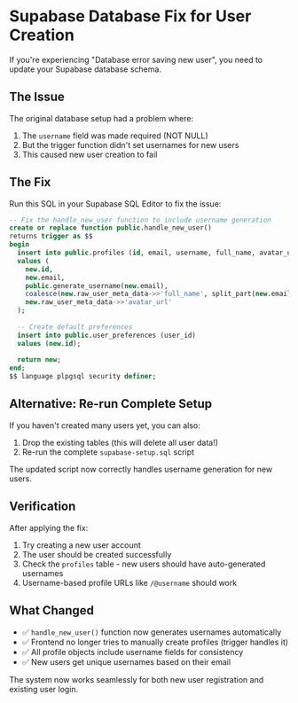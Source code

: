 # Supabase Database Fix for User Creation

If you're experiencing "Database error saving new user", you need to update your Supabase database schema.

## The Issue

The original database setup had a problem where:
1. The `username` field was made required (NOT NULL)
2. But the trigger function didn't set usernames for new users
3. This caused new user creation to fail

## The Fix

Run this SQL in your Supabase SQL Editor to fix the issue:

```sql
-- Fix the handle_new_user function to include username generation
create or replace function public.handle_new_user()
returns trigger as $$
begin
  insert into public.profiles (id, email, username, full_name, avatar_url)
  values (
    new.id,
    new.email,
    public.generate_username(new.email),
    coalesce(new.raw_user_meta_data->>'full_name', split_part(new.email, '@', 1)),
    new.raw_user_meta_data->>'avatar_url'
  );
  
  -- Create default preferences
  insert into public.user_preferences (user_id)
  values (new.id);
  
  return new;
end;
$$ language plpgsql security definer;
```

## Alternative: Re-run Complete Setup

If you haven't created many users yet, you can also:

1. Drop the existing tables (this will delete all user data!)
2. Re-run the complete `supabase-setup.sql` script

The updated script now correctly handles username generation for new users.

## Verification

After applying the fix:

1. Try creating a new user account
2. The user should be created successfully
3. Check the `profiles` table - new users should have auto-generated usernames
4. Username-based profile URLs like `/@username` should work

## What Changed

- ✅ `handle_new_user()` function now generates usernames automatically
- ✅ Frontend no longer tries to manually create profiles (trigger handles it)
- ✅ All profile objects include username fields for consistency
- ✅ New users get unique usernames based on their email

The system now works seamlessly for both new user registration and existing user login.
